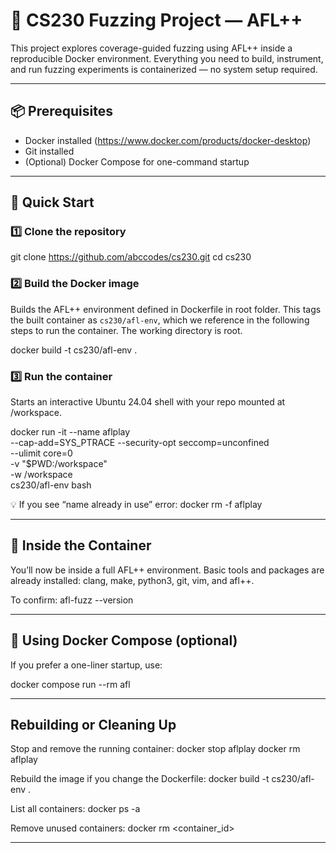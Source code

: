 # 🧪 CS230 Fuzzing Project — AFL++

This project explores coverage-guided fuzzing using AFL++ inside a reproducible Docker environment.
Everything you need to build, instrument, and run fuzzing experiments is containerized — no system setup required.

---

## 📦 Prerequisites

- Docker installed (https://www.docker.com/products/docker-desktop)
- Git installed
- (Optional) Docker Compose for one-command startup

---

## 🚀 Quick Start

### 1️⃣ Clone the repository
git clone https://github.com/abccodes/cs230.git
cd cs230

### 2️⃣ Build the Docker image
Builds the AFL++ environment defined in Dockerfile in root folder. This tags the built container as `cs230/afl-env`, which we reference in the following steps to run the container. The working directory is root.

docker build -t cs230/afl-env .

### 3️⃣ Run the container
Starts an interactive Ubuntu 24.04 shell with your repo mounted at /workspace.

docker run -it --name aflplay \
  --cap-add=SYS_PTRACE --security-opt seccomp=unconfined \
  --ulimit core=0 \
  -v "$PWD:/workspace" \
  -w /workspace \
  cs230/afl-env bash

💡 If you see “name already in use” error:
docker rm -f aflplay

---

## 🧰 Inside the Container

You’ll now be inside a full AFL++ environment.
Basic tools and packages are already installed: clang, make, python3, git, vim, and afl++.

To confirm:
afl-fuzz --version

---

## 🧩 Using Docker Compose (optional)

If you prefer a one-liner startup, use:

docker compose run --rm afl

---

## Rebuilding or Cleaning Up

Stop and remove the running container:
docker stop aflplay
docker rm aflplay

Rebuild the image if you change the Dockerfile:
docker build -t cs230/afl-env .

List all containers:
docker ps -a

Remove unused containers:
docker rm <container_id>

---
